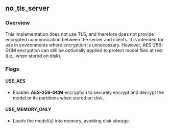 ## no_tls_server

### Overview
This implementation does not use TLS, and therefore does not provide encrypted communication between the server and clients. It is intended for use in environments where encryption is unnecessary. However, AES-256-GCM encryption can still be optionally applied to protect model files at rest (i.e., when stored on disk).

### Flags

#### USE_AES
- Enables **AES-256-GCM** encryption to securely encrypt and decrypt the model or its partitions when stored on disk.

#### USE_MEMORY_ONLY
- Loads the model(s) into memory, avoiding disk storage.